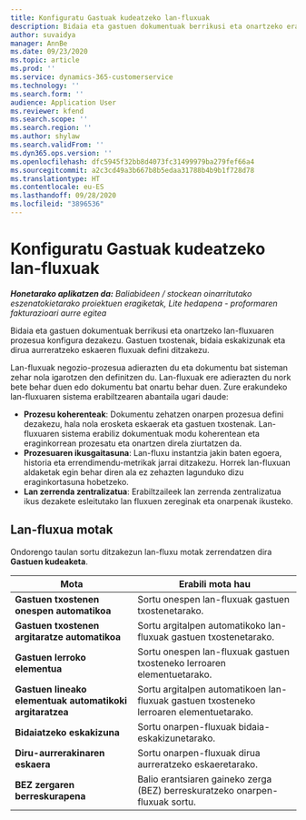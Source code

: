 ```yaml
---
title: Konfiguratu Gastuak kudeatzeko lan-fluxuak
description: Bidaia eta gastuen dokumentuak berrikusi eta onartzeko erabiltzen den lan-fluxuaren prozesua konfigura dezakezu.
author: suvaidya
manager: AnnBe
ms.date: 09/23/2020
ms.topic: article
ms.prod: ''
ms.service: dynamics-365-customerservice
ms.technology: ''
ms.search.form: ''
audience: Application User
ms.reviewer: kfend
ms.search.scope: ''
ms.search.region: ''
ms.author: shylaw
ms.search.validFrom: ''
ms.dyn365.ops.version: ''
ms.openlocfilehash: dfc5945f32bb8d4073fc31499979ba279fef66a4
ms.sourcegitcommit: a2c3cd49a3b667b8b5edaa31788b4b9b1f728d78
ms.translationtype: HT
ms.contentlocale: eu-ES
ms.lasthandoff: 09/28/2020
ms.locfileid: "3896536"
---
```

# <a name="set-up-workflows-for-expense-management"></a>Konfiguratu Gastuak kudeatzeko lan-fluxuak

_**Honetarako aplikatzen da:** Baliabideen / stockean oinarritutako eszenatokietarako proiektuen eragiketak, Lite hedapena - proformaren fakturazioari aurre egitea_

Bidaia eta gastuen dokumentuak berrikusi eta onartzeko lan-fluxuaren prozesua konfigura dezakezu. Gastuen txostenak, bidaia eskakizunak eta dirua aurreratzeko eskaeren fluxuak defini ditzakezu.

Lan-fluxuak negozio-prozesua adierazten du eta dokumentu bat sisteman zehar nola igarotzen den definitzen du. Lan-fluxuak ere adierazten du nork bete behar duen edo dokumentu bat onartu behar duen. Zure erakundeko lan-fluxuaren sistema erabiltzearen abantaila ugari daude:

- **Prozesu koherenteak**: Dokumentu zehatzen onarpen prozesua defini dezakezu, hala nola erosketa eskaerak eta gastuen txostenak. Lan-fluxuaren sistema erabiliz dokumentuak modu koherentean eta eraginkorrean prozesatu eta onartzen direla ziurtatzen da.
- **Prozesuaren ikusgaitasuna**: Lan-fluxu instantzia jakin baten egoera, historia eta errendimendu-metrikak jarrai ditzakezu. Horrek lan-fluxuan aldaketak egin behar diren ala ez zehazten lagunduko dizu eraginkortasuna hobetzeko.
- **Lan zerrenda zentralizatua**: Erabiltzaileek lan zerrenda zentralizatua ikus dezakete esleitutako lan fluxuen zereginak eta onarpenak ikusteko. 

## <a name="workflow-types"></a>Lan-fluxua motak

Ondorengo taulan sortu ditzakezun lan-fluxu motak zerrendatzen dira **Gastuen kudeaketa**.


|              <strong>Mota</strong>              |                   <strong>Erabili mota hau</strong>                   |
|-------------------------------------------------|-----------------------------------------------------------------------|
|   <strong>Gastuen txostenen onespen automatikoa</strong> |            Sortu onespen lan-fluxuak gastuen txostenetarako.             |
|  <strong>Gastuen txostenen argitaratze automatikoa</strong>   |        Sortu argitalpen automatikoko lan-fluxuak gastuen txostenetarako.        |
|       <strong>Gastuen lerroko elementua</strong>        |     Sortu onespen lan-fluxuak gastuen txosteneko lerroaren elementuetarako.      |
| <strong>Gastuen lineako elementuak automatikoki argitaratzea</strong> | Sortu argitalpen automatikoen lan-fluxuak gastuen txosteneko lerroaren elementuetarako. |
|       <strong>Bidaiatzeko eskakizuna</strong>       |          Sortu onarpen-fluxuak bidaia-eskakizunetarako.           |
|      <strong>Diru-aurrerakinaren eskaera</strong>      |         Sortu onarpen-fluxuak dirua aurreratzeko eskaeretarako.          |
|        <strong>BEZ zergaren berreskurapena</strong>        | Balio erantsiaren gaineko zerga (BEZ) berreskuratzeko onarpen-fluxuak sortu.  |
